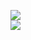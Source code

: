 [![](https://img.shields.io/badge/Made%20With-Github%20Spray-lightgrey.svg?style=for-the-badge&logo=github)](https://github.com/Annihil/github-spray#22942)  
[![](https://i.imgur.com/2DrTn0Z.gif)](https://github.com/Annihil/github-spray)